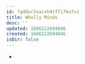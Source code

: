 ```yaml
---
id: fgd8ur3vacxh4tf7i76u7xi
title: Wholly Minds
desc: ''
updated: 1686222694046
created: 1686222694046
isDir: false
---
```

-